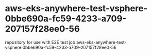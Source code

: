 # aws-eks-anywhere-test-vsphere-0bbe690a-fc59-4233-a709-207157f28ee0-56
repository for use with E2E test job aws-eks-anywhere-test-vsphere:0bbe690a-fc59-4233-a709-207157f28ee0-56
